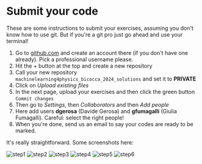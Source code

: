 # Submit your code

These are some instructions to submit your exercises, assuming you don't know how to use git. But if you're a git pro just go ahead and use your terminal! 

1. Go to [github.com](www.github.com) and create an account there (if you don't have one already). Pick a professional username please.
2. Hit the + button at the top and create a new repository
3. Call your new repository `machinelearning4physics_bicocca_2024_solutions` and set it to **PRIVATE**
4. Click on *Upload existing files*
5. In the next page, upload your exercises and then click the green button `Commit changes`
6. Then go to *Settings*, then *Collaborators* and then *Add people*
7. Here add users **dgerosa** (Davide Gerosa) and **gfumagalli** (Giulia Fumagalli). Careful: select the right people!
8. When you're done, send us an email to say your codes are ready to be marked.




It's really straightforward. Some screenshots here: 

![step1](https://github.com/dgerosa/machinelearning4physics_bicocca_2024/assets/7237041/5daebb00-b52f-49e5-9bca-3b881ff10540)
![step2](https://github.com/dgerosa/machinelearning4physics_bicocca_2024/assets/7237041/0fc07af1-f70f-4919-8f10-28c5afaf0a1e)
![step3](https://github.com/dgerosa/machinelearning4physics_bicocca_2024/assets/7237041/0008d91c-4694-482c-9cc4-f1a929c7ec42)
![step4](https://github.com/dgerosa/machinelearning4physics_bicocca_2024/assets/7237041/48bb158c-cd10-4e19-9507-110e668ebb69)
![step5](https://github.com/dgerosa/machinelearning4physics_bicocca_2024/assets/7237041/d6ea7c39-8d18-45f4-9765-278d69dcd345)
![step6](https://github.com/dgerosa/machinelearning4physics_bicocca_2024/assets/7237041/90f5a6d8-37e4-4fac-aced-d0e394d252b3)
